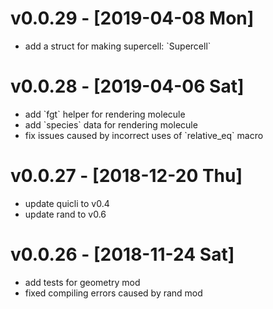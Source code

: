 
# v0.0.29 - <span class="timestamp-wrapper"><span class="timestamp">[2019-04-08 Mon]</span></span>

-   add a struct for making supercell: \`Supercell\`


# v0.0.28 - <span class="timestamp-wrapper"><span class="timestamp">[2019-04-06 Sat]</span></span>

-   add \`fgt\` helper for rendering molecule
-   add \`species\` data for rendering molecule
-   fix issues caused by incorrect uses of \`relative\_eq\` macro


# v0.0.27 - <span class="timestamp-wrapper"><span class="timestamp">[2018-12-20 Thu]</span></span>

-   update quicli to v0.4
-   update rand to v0.6


# v0.0.26 - <span class="timestamp-wrapper"><span class="timestamp">[2018-11-24 Sat]</span></span>

-   add tests for geometry mod
-   fixed compiling errors caused by rand mod

